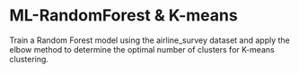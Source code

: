 # ML-RandomForest & K-means
Train a Random Forest model using the airline_survey dataset and apply the elbow method to determine the optimal number of clusters for K-means clustering.
